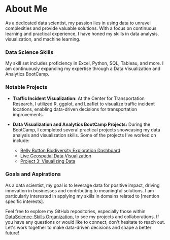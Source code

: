 # About Me

As a dedicated data scientist, my passion lies in using data to unravel complexities and provide valuable solutions. With a focus on continuous learning and practical experience, I have honed my skills in data analysis, visualization, and machine learning.

### Data Science Skills

My skill set includes proficiency in Excel, Python, SQL, Tableau, and more. I am continuously expanding my expertise through a Data Visualization and Analytics BootCamp.

### Notable Projects

- **Traffic Incident Visualization:** At the Center for Transportation Research, I utilized R, ggplot, and Leaflet to visualize traffic incident locations, enabling data-driven decisions for transportation improvements.

- **Data Visualization and Analytics BootCamp Projects:** During the BootCamp, I completed several practical projects showcasing my data analysis and visualization skills. Some of the projects I've worked on include:
  - [Belly Button Biodiversity Exploration Dashboard](https://github.com/DataScience-Skills/Belly-Button-Biodiversity-Exploration-Dashboard)
  - [Live Geospatial Data Visualization](https://github.com/DataScience-Skills/Live-Geospatial-Data-Visualization)
  - [Project 3: Visualizing Data](https://github.com/DataScience-Skills/Project-3-Visualizing-Data)

### Goals and Aspirations

As a data scientist, my goal is to leverage data for positive impact, driving innovation in businesses and contributing to meaningful solutions. I am particularly interested in applying my skills in domains related to [mention specific interests].

Feel free to explore my GitHub repositories, especially those within [DataScience-Skills Organization](https://github.com/DataScience-Skills), to see my projects and collaborations. If you have any questions or would like to connect, don't hesitate to reach out. Let's work together to make data-driven decisions and shape a better future!
